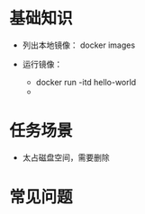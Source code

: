 # 基础知识
* 列出本地镜像：
docker images

* 运行镜像：
    - docker run -itd hello-world
    - 

# 任务场景
* 太占磁盘空间，需要删除

# 常见问题
